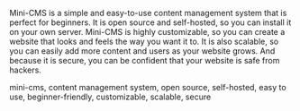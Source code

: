 Mini-CMS is a simple and easy-to-use content management system that is perfect for beginners. It is open source and self-hosted, so you can install it on your own server. Mini-CMS is highly customizable, so you can create a website that looks and feels the way you want it to. It is also scalable, so you can easily add more content and users as your website grows. And because it is secure, you can be confident that your website is safe from hackers.

mini-cms, content management system, open source, self-hosted, easy to use, beginner-friendly, customizable, scalable, secure
